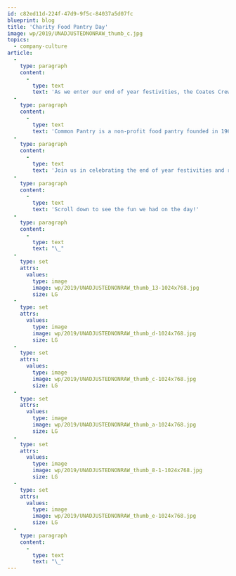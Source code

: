 ```yaml
---
id: c82ed11d-224f-47d9-9f5c-84037a5d07fc
blueprint: blog
title: 'Charity Food Pantry Day'
image: wp/2019/UNADJUSTEDNONRAW_thumb_c.jpg
topics:
  - company-culture
article:
  -
    type: paragraph
    content:
      -
        type: text
        text: 'As we enter our end of year festivities, the Coates Crew believed that there was no other way to start our celebrations than sharing our time for the greater good. Some of our Coates Crew members volunteered last week to pack fresh fruit and vegetables on Produce Day at Common Pantry.'
  -
    type: paragraph
    content:
      -
        type: text
        text: 'Common Pantry is a non-profit food pantry founded in 1967 to help combat hunger and food insecurity in specific north side neighbourhoods here in Chicago. We love their initiative to meet the emergency food needs of our community through weekly food distributions, home delivery to elderly clients, hot lunch programs and their monthly distribution of fresh fruits and vegetables on Produce Day.'
  -
    type: paragraph
    content:
      -
        type: text
        text: 'Join us in celebrating the end of year festivities and remember to give others a helping hand.'
  -
    type: paragraph
    content:
      -
        type: text
        text: 'Scroll down to see the fun we had on the day!'
  -
    type: paragraph
    content:
      -
        type: text
        text: "\_"
  -
    type: set
    attrs:
      values:
        type: image
        image: wp/2019/UNADJUSTEDNONRAW_thumb_13-1024x768.jpg
        size: LG
  -
    type: set
    attrs:
      values:
        type: image
        image: wp/2019/UNADJUSTEDNONRAW_thumb_d-1024x768.jpg
        size: LG
  -
    type: set
    attrs:
      values:
        type: image
        image: wp/2019/UNADJUSTEDNONRAW_thumb_c-1024x768.jpg
        size: LG
  -
    type: set
    attrs:
      values:
        type: image
        image: wp/2019/UNADJUSTEDNONRAW_thumb_a-1024x768.jpg
        size: LG
  -
    type: set
    attrs:
      values:
        type: image
        image: wp/2019/UNADJUSTEDNONRAW_thumb_8-1-1024x768.jpg
        size: LG
  -
    type: set
    attrs:
      values:
        type: image
        image: wp/2019/UNADJUSTEDNONRAW_thumb_e-1024x768.jpg
        size: LG
  -
    type: paragraph
    content:
      -
        type: text
        text: "\_"
---
```

